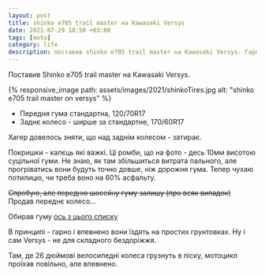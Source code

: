 ```yaml
---
layout: post
title: shinko e705 trail master на Kawasaki Versys
date: 2021-07-29 18:50 +03:00
tags: [moto]
category: life
description: поставив shinko e705 trail master на Kawasaki Versys. Гарна гума для простих грунтовок але заважка трохи
---
```


Поставив Shinko e705 trail master на Kawasaki Versys. 

{% responsive_image path: assets/images/2021/shinkoTires.jpg alt: "shinko e705 trail master on versys" %}

* Передня гума стандартна, 120/70R17
* Заднє колесо - ширше за стандартне, 170/60R17

Хагер довелось зняти, що над заднім колесом - затирає.

Покришки - капєць які важкі. 
Ці ромби, що на фото - десь 10мм висотою суцільної гуми.
Не знаю, як там збільшиться витрата пального, але прогріватись вони будуть точно довше, ніж дорожня гума. 
Тепер чухаю потилицю, чи треба воно на 60% асфальту. 

~~Спробую, але передню шосейну гуму залишу (про всяк випадок)~~ Продав переднє колесо...

Обирав гуму 
[ось з цього списку](https://motoadventurer.com/2017/06/04/tried-and-true-dual-sport-tires-shoe-shopping-with-rosie-the-scrambler/)

В принципі - гарно і впевнено вони їздять на простих грунтовках.
Ну і сам Versys - не для складного бездоріжжя.

Там, де 26 дюймові велосипедні колеса грузнуть в піску, мотоцикл проїхав повільно, але впевнено.
